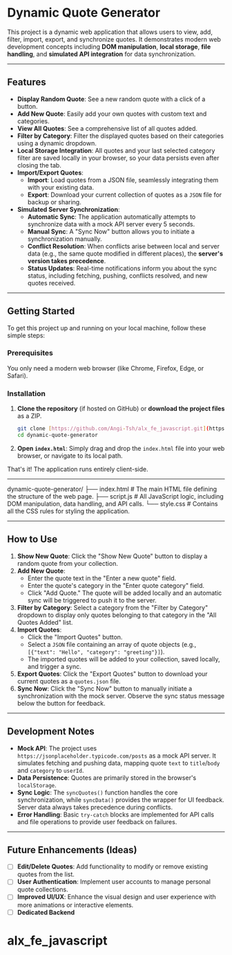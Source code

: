 # Dynamic Quote Generator

This project is a dynamic web application that allows users to view, add, filter, import, export, and synchronize quotes. It demonstrates modern web development concepts including **DOM manipulation**, **local storage**, **file handling**, and **simulated API integration** for data synchronization.

---

## Features

* **Display Random Quote**: See a new random quote with a click of a button.
* **Add New Quote**: Easily add your own quotes with custom text and categories.
* **View All Quotes**: See a comprehensive list of all quotes added.
* **Filter by Category**: Filter the displayed quotes based on their categories using a dynamic dropdown.
* **Local Storage Integration**: All quotes and your last selected category filter are saved locally in your browser, so your data persists even after closing the tab.
* **Import/Export Quotes**:
    * **Import**: Load quotes from a JSON file, seamlessly integrating them with your existing data.
    * **Export**: Download your current collection of quotes as a `JSON` file for backup or sharing.
* **Simulated Server Synchronization**:
    * **Automatic Sync**: The application automatically attempts to synchronize data with a mock API server every 5 seconds.
    * **Manual Sync**: A "Sync Now" button allows you to initiate a synchronization manually.
    * **Conflict Resolution**: When conflicts arise between local and server data (e.g., the same quote modified in different places), the **server's version takes precedence**.
    * **Status Updates**: Real-time notifications inform you about the sync status, including fetching, pushing, conflicts resolved, and new quotes received.

---

## Getting Started

To get this project up and running on your local machine, follow these simple steps:

### Prerequisites

You only need a modern web browser (like Chrome, Firefox, Edge, or Safari).

### Installation

1.  **Clone the repository** (if hosted on GitHub) or **download the project files** as a ZIP.

    ```bash
    git clone [https://github.com/Angi-Tsh/alx_fe_javascript.git](https://github.com/Angi-Tsh/alx_fe_javascript.git)
    cd dynamic-quote-generator
    ```
2.  **Open `index.html`**: Simply drag and drop the `index.html` file into your web browser, or navigate to its local path.

That's it! The application runs entirely client-side.

---
dynamic-quote-generator/
├── index.html          # The main HTML file defining the structure of the web page.
├── script.js           # All JavaScript logic, including DOM manipulation, data handling, and API calls.
└── style.css           # Contains all the CSS rules for styling the application.


---

## How to Use

1.  **Show New Quote**: Click the "Show New Quote" button to display a random quote from your collection.
2.  **Add New Quote**:
    * Enter the quote text in the "Enter a new quote" field.
    * Enter the quote's category in the "Enter quote category" field.
    * Click "Add Quote." The quote will be added locally and an automatic sync will be triggered to push it to the server.
3.  **Filter by Category**: Select a category from the "Filter by Category" dropdown to display only quotes belonging to that category in the "All Quotes Added" list.
4.  **Import Quotes**:
    * Click the "Import Quotes" button.
    * Select a `JSON` file containing an array of quote objects (e.g., `[{"text": "Hello", "category": "greeting"}]`).
    * The imported quotes will be added to your collection, saved locally, and trigger a sync.
5.  **Export Quotes**: Click the "Export Quotes" button to download your current quotes as a `quotes.json` file.
6.  **Sync Now**: Click the "Sync Now" button to manually initiate a synchronization with the mock server. Observe the sync status message below the button for feedback.

---

## Development Notes

* **Mock API**: The project uses `https://jsonplaceholder.typicode.com/posts` as a mock API server. It simulates fetching and pushing data, mapping quote `text` to `title`/`body` and `category` to `userId`.
* **Data Persistence**: Quotes are primarily stored in the browser's `localStorage`.
* **Sync Logic**: The `syncQuotes()` function handles the core synchronization, while `syncData()` provides the wrapper for UI feedback. Server data always takes precedence during conflicts.
* **Error Handling**: Basic `try-catch` blocks are implemented for API calls and file operations to provide user feedback on failures.

---

## Future Enhancements (Ideas)

* [ ] **Edit/Delete Quotes**: Add functionality to modify or remove existing quotes from the list.
* [ ] **User Authentication**: Implement user accounts to manage personal quote collections.
* [ ] **Improved UI/UX**: Enhance the visual design and user experience with more animations or interactive elements.
* [ ] **Dedicated Backend**
# alx_fe_javascript
